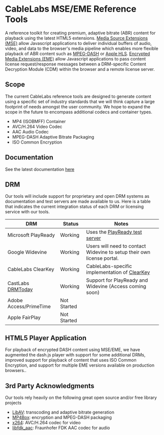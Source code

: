 # CableLabs MSE/EME Reference Tools

A reference toolkit for creating premium, adaptive bitrate (ABR) content for playback using the latest HTML5 extensions.  [Media Source Extensions (MSE)](http://www.w3.org/TR/media-source/) allow Javascript applications to deliver individual buffers of audio, video, and data to the browser's media pipeline which enables more flexible playback of ABR content such as [MPEG-DASH](http://mpeg.chiariglione.org/standards/mpeg-dash) or [Apple HLS](https://developer.apple.com/streaming/).  [Encrypted Media Extensions (EME)](http://www.w3.org/TR/encrypted-media/) allow Javascript applications to pass content license request/response messages between a DRM-specific Content Decryption Module (CDM) within the browser and a remote license server.

## Scope

The current CableLabs reference tools are designed to generate content using a specific set of industry standards that we will think capture a large footprint of needs amongst the user community.  We hope to expand the scope in the future to encompass additional codecs and container types.

* MP4 (ISOBMFF) Container
* AVC/H.264 Video Codec
* AAC Audio Codec
* MPEG-DASH Adaptive Bitrate Packaging
* ISO Common Encryption

## Documentation

See the latest documentation [here](https://html5.cablelabs.com/mse-eme/doc/overview.html)

## DRM

Our tools will include support for proprietary and open DRM systems as documentation and test servers are made available to us.  Here is a table that indicates the current integration status of each DRM or licensing service with our tools.

| DRM | Status | Notes |
|-----|--------|-------|
|Microsoft PlayReady|Working|Uses the [PlayReady test server](http://playready.directtaps.net/pr/doc/customrights/)|
|Google Widevine|Working|Users will need to contact Widevine to setup their own license portal.|
|CableLabs ClearKey|Working|CableLabs-specific implementation of [ClearKey](http://www.w3.org/TR/encrypted-media/#simple-decryption-clear-key)|
|CastLabs [DRMToday](http://www.drmtoday.com)|Working|Support for PlayReady and Widevine (Access coming soon)|
|Adobe Access/PrimeTime|Not Started||
|Apple FairPlay|Not Started||

## HTML5 Player Application

For playback of encrypted DASH content using MSE/EME, we have augmented the dash.js player with support for some additional DRMs, improved support for playback of content that uses ISO Common Encryption, and support for multiple EME versions available on production browsers..

## 3rd Party Acknowledgments

Our tools rely heavily on the following great open source and/or free library projects

* [LibAV](http://libav.org/): transcoding and adaptive bitrate generation
* [MP4Box](http://gpac.wp.mines-telecom.fr/mp4box/): encryption and MPEG-DASH packaging
* [x264](http://www.videolan.org/developers/x264.html): AVC/H.264 codec for video
* [libfdk_aac](http://www.iis.fraunhofer.de/en/bf/amm/implementierungen/fdkaaccodec.html): Fraunhofer FDK AAC codec for audio

